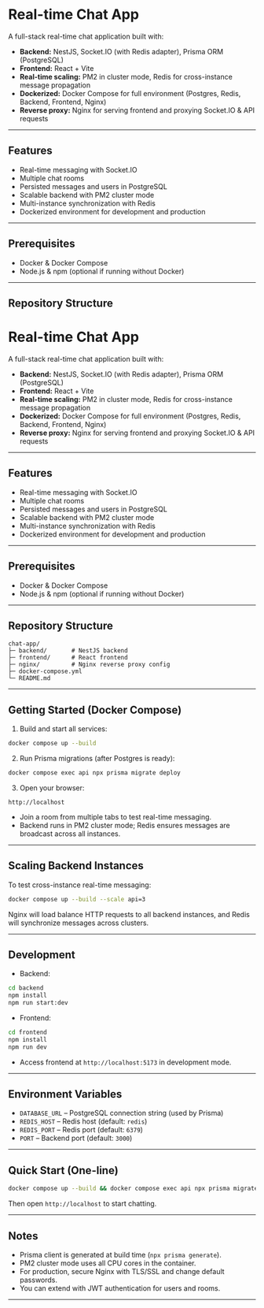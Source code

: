 # Real-time Chat App

A full-stack real-time chat application built with:

- **Backend:** NestJS, Socket.IO (with Redis adapter), Prisma ORM (PostgreSQL)
- **Frontend:** React + Vite
- **Real-time scaling:** PM2 in cluster mode, Redis for cross-instance message propagation
- **Dockerized:** Docker Compose for full environment (Postgres, Redis, Backend, Frontend, Nginx)
- **Reverse proxy:** Nginx for serving frontend and proxying Socket.IO & API requests

---

## Features

- Real-time messaging with Socket.IO
- Multiple chat rooms
- Persisted messages and users in PostgreSQL
- Scalable backend with PM2 cluster mode
- Multi-instance synchronization with Redis
- Dockerized environment for development and production

---

## Prerequisites

- Docker & Docker Compose
- Node.js & npm (optional if running without Docker)

---

## Repository Structure

# Real-time Chat App

A full-stack real-time chat application built with:

* **Backend:** NestJS, Socket.IO (with Redis adapter), Prisma ORM (PostgreSQL)
* **Frontend:** React + Vite
* **Real-time scaling:** PM2 in cluster mode, Redis for cross-instance message propagation
* **Dockerized:** Docker Compose for full environment (Postgres, Redis, Backend, Frontend, Nginx)
* **Reverse proxy:** Nginx for serving frontend and proxying Socket.IO & API requests

---

## Features

* Real-time messaging with Socket.IO
* Multiple chat rooms
* Persisted messages and users in PostgreSQL
* Scalable backend with PM2 cluster mode
* Multi-instance synchronization with Redis
* Dockerized environment for development and production

---

## Prerequisites

* Docker & Docker Compose
* Node.js & npm (optional if running without Docker)

---

## Repository Structure

```
chat-app/
├─ backend/       # NestJS backend
├─ frontend/      # React frontend
├─ nginx/         # Nginx reverse proxy config
├─ docker-compose.yml
└─ README.md
```

---

## Getting Started (Docker Compose)

1. Build and start all services:

```bash
docker compose up --build
```

2. Run Prisma migrations (after Postgres is ready):

```bash
docker compose exec api npx prisma migrate deploy
```

3. Open your browser:

```
http://localhost
```

* Join a room from multiple tabs to test real-time messaging.
* Backend runs in PM2 cluster mode; Redis ensures messages are broadcast across all instances.

---

## Scaling Backend Instances

To test cross-instance real-time messaging:

```bash
docker compose up --build --scale api=3
```

Nginx will load balance HTTP requests to all backend instances, and Redis will synchronize messages across clusters.

---

## Development

* Backend:

```bash
cd backend
npm install
npm run start:dev
```

* Frontend:

```bash
cd frontend
npm install
npm run dev
```

* Access frontend at `http://localhost:5173` in development mode.

---

## Environment Variables

* `DATABASE_URL` – PostgreSQL connection string (used by Prisma)
* `REDIS_HOST` – Redis host (default: `redis`)
* `REDIS_PORT` – Redis port (default: `6379`)
* `PORT` – Backend port (default: `3000`)

---

## Quick Start (One-line)

```bash
docker compose up --build && docker compose exec api npx prisma migrate deploy
```

Then open `http://localhost` to start chatting.

---

## Notes

* Prisma client is generated at build time (`npx prisma generate`).
* PM2 cluster mode uses all CPU cores in the container.
* For production, secure Nginx with TLS/SSL and change default passwords.
* You can extend with JWT authentication for users and rooms.

---


